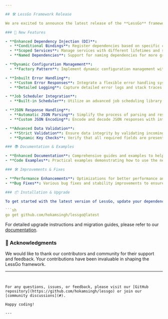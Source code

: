 ```yaml
---

## 🛠️ LessGo Framework Release

We are excited to announce the latest release of the **LessGo** framework! This release introduces several powerful features and enhancements to make your Go development experience even more robust and efficient.

### 🚀 New Features

- **Enhanced Dependency Injection (DI)**:
  - **Conditional Bindings**: Register dependencies based on specific conditions.
  - **Scoped Services**: Manage services with different lifetimes and scopes.
  - **Named Dependencies**: Support for naming dependencies for more granular control.

- **Dynamic Configuration Management**:
  - **Factory Pattern**: Implement dynamic configuration management with factories to handle various application environments and requirements.

- **Inbuilt Error Handling**:
  - **Custom Error Responses**: Integrate a flexible error handling system that returns appropriate HTTP responses based on the error type.
  - **Detailed Logging**: Capture detailed error logs and stack traces for better debugging.

- **Job Scheduler Integration**:
  - **Built-in Scheduler**: Utilize an advanced job scheduling library for managing periodic tasks and background jobs seamlessly.

- **JSON Response Handling**:
  - **Automatic JSON Parsing**: Simplify the process of parsing and responding with JSON data.
  - **Custom JSON Encoding**: Encode and decode JSON responses with integrated error handling.

- **Advanced Data Validation**:
  - **Strict Validation**: Ensure data integrity by validating incoming requests against predefined models.
  - **Dynamic Key Checks**: Verify that all required fields are present in the request payload.

### 📚 Documentation & Examples

- **Enhanced Documentation**: Comprehensive guides and examples to help you get started with the new features and integrations.
- **Code Examples**: Practical examples demonstrating how to use the new features in real-world applications.

### 🛠️ Improvements & Fixes

- **Performance Enhancements**: Optimizations for better performance and reduced resource usage.
- **Bug Fixes**: Various bug fixes and stability improvements to ensure a smoother development experience.

### 📦 Installation & Upgrade

To get started with the latest version of LessGo, update your dependencies using:

```sh
go get github.com/hokamsingh/lessgo@latest
```

For detailed upgrade instructions and migration guides, please refer to our [documentation](#).

### 🙌 Acknowledgments

We would like to thank our contributors and community for their support and feedback. Your contributions have been invaluable in shaping the LessGo framework.

---
```


For any questions, issues, or feedback, please visit our [GitHub repository](https://github.com/hokamsingh/lessgo) or join our [community discussions](#).

Happy coding!

---
